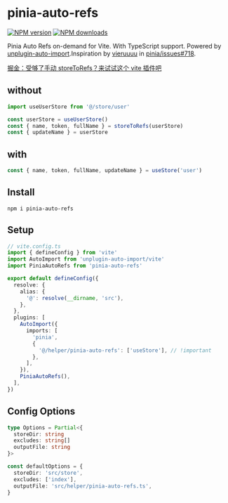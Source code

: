 # pinia-auto-refs

[![NPM version](https://img.shields.io/npm/v/pinia-auto-refs?color=a1b858&label=)](https://www.npmjs.com/package/pinia-auto-refs)
[![NPM downloads](https://img.shields.io/npm/dm/pinia-auto-refs.svg?style=flat)](https://npmjs.com/package/pinia-auto-refs)

Pinia Auto Refs on-demand for Vite. With TypeScript support. Powered by [unplugin-auto-import](https://github.com/antfu/unplugin-auto-import).Inspiration by [vieruuuu](https://github.com/vieruuuu) in [pinia/issues#718](https://github.com/vuejs/pinia/issues/718).

[掘金：受够了手动 storeToRefs？来试试这个 vite 插件吧](https://juejin.cn/post/7097893752030625828/)

## without

```ts
import useUserStore from '@/store/user'

const userStore = useUserStore()
const { name, token, fullName } = storeToRefs(userStore)
const { updateName } = userStore
```

## with

```ts
const { name, token, fullName, updateName } = useStore('user')
```

## Install

`npm i pinia-auto-refs`

## Setup

```ts
// vite.config.ts
import { defineConfig } from 'vite'
import AutoImport from 'unplugin-auto-import/vite'
import PiniaAutoRefs from 'pinia-auto-refs'

export default defineConfig({
  resolve: {
    alias: {
      '@': resolve(__dirname, 'src'),
    },
  },
  plugins: [
    AutoImport({
      imports: [
        'pinia',
        {
          '@/helper/pinia-auto-refs': ['useStore'], // !important
        },
      ],
    }),
    PiniaAutoRefs(),
  ],
})
```

## Config Options

```ts
type Options = Partial<{
  storeDir: string
  excludes: string[]
  outputFile: string
}>

const defaultOptions = {
  storeDir: 'src/store',
  excludes: ['index'],
  outputFile: 'src/helper/pinia-auto-refs.ts',
}
```
